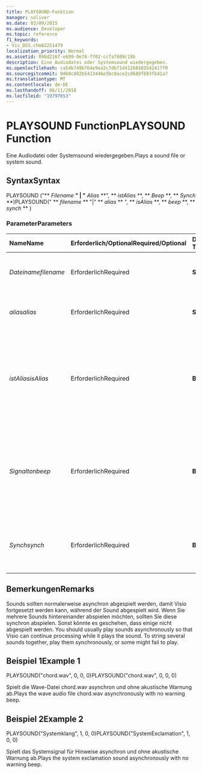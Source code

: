 ```yaml
---
title: PLAYSOUND-Funktion
manager: soliver
ms.date: 03/09/2015
ms.audience: Developer
ms.topic: reference
f1_keywords:
- Vis_DSS.chm82251479
localization_priority: Normal
ms.assetid: 098d216f-e699-0e74-f702-ccfa7809c19b
description: Eine Audiodatei oder Systemsound wiedergegeben.
ms.openlocfilehash: ca54b749b764e9ea2c7db71d41268303542417f0
ms.sourcegitcommit: 9d60cd82b5413446e5bc8ace2cd689f683fb41a7
ms.translationtype: MT
ms.contentlocale: de-DE
ms.lasthandoff: 06/11/2018
ms.locfileid: "19797653"
---
```

# <a name="playsound-function"></a><span data-ttu-id="c4463-103">PLAYSOUND Function</span><span class="sxs-lookup"><span data-stu-id="c4463-103">PLAYSOUND Function</span></span>

<span data-ttu-id="c4463-104">Eine Audiodatei oder Systemsound wiedergegeben.</span><span class="sxs-lookup"><span data-stu-id="c4463-104">Plays a sound file or system sound.</span></span> 
  
## <a name="syntax"></a><span data-ttu-id="c4463-105">Syntax</span><span class="sxs-lookup"><span data-stu-id="c4463-105">Syntax</span></span>

<span data-ttu-id="c4463-106">PLAYSOUND ("** *Filename* **" | "** *Alias* **", ** *istAlias* **, ** *Beep* **, ** *Synch* **)</span><span class="sxs-lookup"><span data-stu-id="c4463-106">PLAYSOUND(" ** *filename* ** "|" ** *alias* ** ", ** *isAlias* **, ** *beep* **, ** *synch* ** )</span></span> 
  
### <a name="parameters"></a><span data-ttu-id="c4463-107">Parameter</span><span class="sxs-lookup"><span data-stu-id="c4463-107">Parameters</span></span>

|<span data-ttu-id="c4463-108">**Name**</span><span class="sxs-lookup"><span data-stu-id="c4463-108">**Name**</span></span>|<span data-ttu-id="c4463-109">**Erforderlich/Optional**</span><span class="sxs-lookup"><span data-stu-id="c4463-109">**Required/Optional**</span></span>|<span data-ttu-id="c4463-110">**Datentyp**</span><span class="sxs-lookup"><span data-stu-id="c4463-110">**Data Type**</span></span>|<span data-ttu-id="c4463-111">**Beschreibung**</span><span class="sxs-lookup"><span data-stu-id="c4463-111">**Description**</span></span>|
|:-----|:-----|:-----|:-----|
| <span data-ttu-id="c4463-112">_Dateiname_</span><span class="sxs-lookup"><span data-stu-id="c4463-112">_filename_</span></span> <br/> |<span data-ttu-id="c4463-113">Erforderlich</span><span class="sxs-lookup"><span data-stu-id="c4463-113">Required</span></span>  <br/> |<span data-ttu-id="c4463-114">**String**</span><span class="sxs-lookup"><span data-stu-id="c4463-114">**String**</span></span> <br/> |<span data-ttu-id="c4463-115">Der Name der Audiodatei, die abgespielt werden soll.</span><span class="sxs-lookup"><span data-stu-id="c4463-115">The name of the sound file you want to play.</span></span>  <br/> |
| <span data-ttu-id="c4463-116">_alias_</span><span class="sxs-lookup"><span data-stu-id="c4463-116">_alias_</span></span> <br/> |<span data-ttu-id="c4463-117">Erforderlich</span><span class="sxs-lookup"><span data-stu-id="c4463-117">Required</span></span>  <br/> |<span data-ttu-id="c4463-118">**String**</span><span class="sxs-lookup"><span data-stu-id="c4463-118">**String**</span></span> <br/> | <span data-ttu-id="c4463-119">Ein Systemsignal, das durch einen Alias dargestellt wird.</span><span class="sxs-lookup"><span data-stu-id="c4463-119">A system sound represented by an alias.</span></span>  <br/> |
| <span data-ttu-id="c4463-120">_istAlias_</span><span class="sxs-lookup"><span data-stu-id="c4463-120">_isAlias_</span></span> <br/> |<span data-ttu-id="c4463-121">Erforderlich</span><span class="sxs-lookup"><span data-stu-id="c4463-121">Required</span></span>  <br/> |<span data-ttu-id="c4463-122">**Boolean**</span><span class="sxs-lookup"><span data-stu-id="c4463-122">**Boolean**</span></span> <br/> | <span data-ttu-id="c4463-123">Gibt an, ob der vorangegangene Ausdruck ein Alias oder ein Dateiname ist. Verwenden Sie einen Wert ungleich null zur Angabe eines Alias.</span><span class="sxs-lookup"><span data-stu-id="c4463-123">Specifies whether the preceding expression is an alias or file name; use a non-zero value to specify an alias.</span></span>  <br/> |
| <span data-ttu-id="c4463-124">_Signalton_</span><span class="sxs-lookup"><span data-stu-id="c4463-124">_beep_</span></span> <br/> |<span data-ttu-id="c4463-125">Erforderlich</span><span class="sxs-lookup"><span data-stu-id="c4463-125">Required</span></span>  <br/> |<span data-ttu-id="c4463-126">**Boolean**</span><span class="sxs-lookup"><span data-stu-id="c4463-126">**Boolean**</span></span> <br/> |<span data-ttu-id="c4463-127">Gibt an, ob Microsoft Visio eine akustische Meldung ausgibt, wenn der Sound nicht abgespielt werden kann. Verwenden Sie einen Wert ungleich null, um ein akustisches Signal zu veranlassen.</span><span class="sxs-lookup"><span data-stu-id="c4463-127">Specifies whether Microsoft Visio beeps when sound can't be played; use a non-zero number to beep.</span></span>  <br/> |
| <span data-ttu-id="c4463-128">_Synch_</span><span class="sxs-lookup"><span data-stu-id="c4463-128">_synch_</span></span> <br/> |<span data-ttu-id="c4463-129">Erforderlich</span><span class="sxs-lookup"><span data-stu-id="c4463-129">Required</span></span>  <br/> |<span data-ttu-id="c4463-130">**Boolean**</span><span class="sxs-lookup"><span data-stu-id="c4463-130">**Boolean**</span></span> <br/> |<span data-ttu-id="c4463-131">Bestimmt, ob Klänge asynchron (0) oder synchron (1) abgespielt werden.</span><span class="sxs-lookup"><span data-stu-id="c4463-131">Determines whether sounds are played asynchronously (0) or synchronously (1).</span></span>  <br/> |
   
## <a name="remarks"></a><span data-ttu-id="c4463-132">Bemerkungen</span><span class="sxs-lookup"><span data-stu-id="c4463-132">Remarks</span></span>

<span data-ttu-id="c4463-p101">Sounds sollten normalerweise asynchron abgespielt werden, damit Visio fortgesetzt werden kann, während der Sound abgespielt wird. Wenn Sie mehrere Sounds hintereinander abspielen möchten, sollten Sie diese synchron abspielen. Sonst könnte es geschehen, dass einige nicht abgespielt werden.
</span><span class="sxs-lookup"><span data-stu-id="c4463-p101">You should usually play sounds asynchronously so that Visio can continue processing while it plays the sound. To string several sounds together, play them synchronously, or some might fail to play.</span></span> 
  
## <a name="example-1"></a><span data-ttu-id="c4463-135">Beispiel 1</span><span class="sxs-lookup"><span data-stu-id="c4463-135">Example 1</span></span>

<span data-ttu-id="c4463-136">PLAYSOUND("chord.wav", 0, 0, 0)</span><span class="sxs-lookup"><span data-stu-id="c4463-136">PLAYSOUND("chord.wav", 0, 0, 0)</span></span>
  
<span data-ttu-id="c4463-137">Spielt die Wave-Datei chord.wav asynchron und ohne akustische Warnung ab.</span><span class="sxs-lookup"><span data-stu-id="c4463-137">Plays the wave audio file chord.wav asynchronously with no warning beep.</span></span>
  
## <a name="example-2"></a><span data-ttu-id="c4463-138">Beispiel 2</span><span class="sxs-lookup"><span data-stu-id="c4463-138">Example 2</span></span>

<span data-ttu-id="c4463-139">PLAYSOUND("Systemklang", 1, 0, 0)</span><span class="sxs-lookup"><span data-stu-id="c4463-139">PLAYSOUND("SystemExclamation", 1, 0, 0)</span></span>
  
<span data-ttu-id="c4463-140">Spielt das Systemsignal für Hinweise asynchron und ohne akustische Warnung ab.</span><span class="sxs-lookup"><span data-stu-id="c4463-140">Plays the system exclamation sound asynchronously with no warning beep.</span></span>
  


